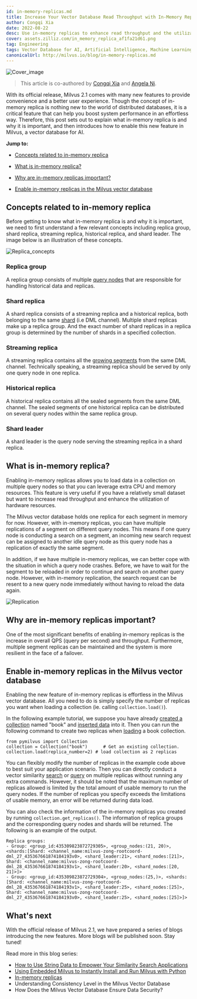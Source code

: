 ```yaml
---
id: in-memory-replicas.md
title: Increase Your Vector Database Read Throughput with In-Memory Replicas
author: Congqi Xia
date: 2022-08-22
desc: Use in-memory replicas to enhance read throughput and the utilization of hardware resources.
cover: assets.zilliz.com/in_memory_replica_af1fa21d61.png
tag: Engineering
tags: Vector Database for AI, Artificial Intelligence, Machine Learning
canonicalUrl: http://milvus.io/blog/in-memory-replicas.md
---
```


![Cover_image](https://assets.zilliz.com/in_memory_replica_af1fa21d61.png "Increase Your Vector Database Read Throughput with In-Memory Replicas")


> This article is co-authored by [Congqi Xia](https://github.com/congqixia) and [Angela Ni](https://www.linkedin.com/in/yiyun-n-2aa713163/).


With its official release, Milvus 2.1 comes with many new features to provide convenience and a better user experience. Though the concept of in-memory replica is nothing new to the world of distributed databases, it is a critical feature that can help you boost system performance in an effortless way. Therefore, this post sets out to explain what in-memory replica is and why it is important, and then introduces how to enable this new feature in Milvus, a vector database for AI.

**Jump to:**

- [Concepts related to in-memory replica](#Concepts-related-to-in-memory-replica)

- [What is in-memory replica?](#What-is-in-memory-replica)

- [Why are in-memory replicas important?](#Why-are-in-memory-replicas-important)

- [Enable in-memory replicas in the Milvus vector database](#Enable-in-memory-replicas-in-the-milvus-vector-database)



## Concepts related to in-memory replica

Before getting to know what in-memory replica is and why it is important, we need to first understand a few relevant concepts including replica group, shard replica, streaming replica, historical replica, and shard leader. The image below is an illustration of these concepts.

![Replica_concepts](https://assets.zilliz.com/diagram_1_525afc706a.jpg "Replica concepts.")

### Replica group

A replica group consists of multiple [query nodes](https://milvus.io/docs/v2.1.x/four_layers.md#Query-node) that are responsible for handling historical data and replicas.

### Shard replica

A shard replica consists of a streaming replica and a historical replica, both belonging to the same [shard](https://milvus.io/blog/deep-dive-1-milvus-architecture-overview.md#Shard) (i.e DML channel). Multiple shard replicas make up a replica group. And the exact number of shard replicas in a replica group is determined by the number of shards in a specified collection.

### Streaming replica

A streaming replica contains all the [growing segments](https://milvus.io/docs/v2.1.x/glossary.md#Segment) from the same DML channel. Technically speaking, a streaming replica should be served by only one query node in one replica.

### Historical replica

A historical replica contains all the sealed segments from the same DML channel. The sealed segments of one historical replica can be distributed on several query nodes within the same replica group.

### Shard leader

A shard leader is the query node serving the streaming replica in a shard replica.



## What is in-memory replica?

Enabling in-memory replicas allows you to load data in a collection on multiple query nodes so that you can leverage extra CPU and memory resources. This feature is very useful if you have a relatively small dataset but want to increase read throughput and enhance the utilization of hardware resources.

The Milvus vector database holds one replica for each segment in memory for now. However, with in-memory replicas, you can have multiple replications of a segment on different query nodes. This means if one query node is conducting a search on a segment, an incoming new search request can be assigned to another idle query node as this query node has a replication of exactly the same segment. 

In addition, if we have multiple in-memory replicas, we can better cope with the situation in which a query node crashes. Before, we have to wait for the segment to be reloaded in order to continue and search on another query node. However, with in-memory replication, the search request can be resent to a new query node immediately without having to reload the data again.

![Replication](https://assets.zilliz.com/replication_3_1_2c25513cb9.jpg "In-memory replicas.")



## Why are in-memory replicas important?

One of the most significant benefits of enabling in-memory replicas is the increase in overall QPS (query per second) and throughput. Furthermore, multiple segment replicas can be maintained and the system is more resilient in the face of a failover.



## Enable in-memory replicas in the Milvus vector database

Enabling the new feature of in-memory replicas is effortless in the Milvus vector database. All you need to do is simply specify the number of replicas you want when loading a collection (ie. calling `collection.load()`). 

In the following example tutorial, we suppose you have already [created a collection](https://milvus.io/docs/v2.1.x/create_collection.md) named "book" and [inserted data](https://milvus.io/docs/v2.1.x/insert_data.md) into it. Then you can run the following command to create two replicas when [loading](https://milvus.io/docs/v2.1.x/load_collection.md) a book collection.

```
from pymilvus import Collection
collection = Collection("book")      # Get an existing collection.
collection.load(replica_number=2) # load collection as 2 replicas
```

You can flexibly modify the number of  replicas in the example code above to best suit your application scenario. Then you can directly conduct a vector similarity [search](https://milvus.io/docs/v2.1.x/search.md) or [query](https://milvus.io/docs/v2.1.x/query.md) on multiple replicas without running any extra commands. However, it should be noted that the maximum number of replicas allowed is limited by the total amount of usable memory to run the query nodes. If the number of replicas you specify exceeds the limitations of usable memory, an error will be returned during data load. 

You can also check the information of the in-memory replicas you created by running `collection.get_replicas()`. The information of replica groups and the corresponding query nodes and shards will be returned. The following is an example of the output. 

```
Replica groups:
- Group: <group_id:435309823872729305>, <group_nodes:(21, 20)>, <shards:[Shard: <channel_name:milvus-zong-rootcoord-dml_27_435367661874184193v0>, <shard_leader:21>, <shard_nodes:[21]>, Shard: <channel_name:milvus-zong-rootcoord-dml_28_435367661874184193v1>, <shard_leader:20>, <shard_nodes:[20, 21]>]>
- Group: <group_id:435309823872729304>, <group_nodes:(25,)>, <shards:[Shard: <channel_name:milvus-zong-rootcoord-dml_28_435367661874184193v1>, <shard_leader:25>, <shard_nodes:[25]>, Shard: <channel_name:milvus-zong-rootcoord-dml_27_435367661874184193v0>, <shard_leader:25>, <shard_nodes:[25]>]>
```

 

## What's next

With the official release of Milvus 2.1, we have prepared a series of blogs introducing the new features. More blogs will be published soon. Stay tuned!

Read more in this blog series:

- [How to Use String Data to Empower Your Similarity Search Applications](https://milvus.io/blog/2022-08-08-How-to-use-string-data-to-empower-your-similarity-search-applications.md)
- [Using Embedded Milvus to Instantly Install and Run Milvus with Python](https://milvus.io/blog/embedded-milvus.md)
- [In-memory replicas](https://milvus.io/blog/in-memory-replicas.md)
- Understanding Consistency Level in the Milvus Vector Database
- How Does the Milvus Vector Database Ensure Data Security?
